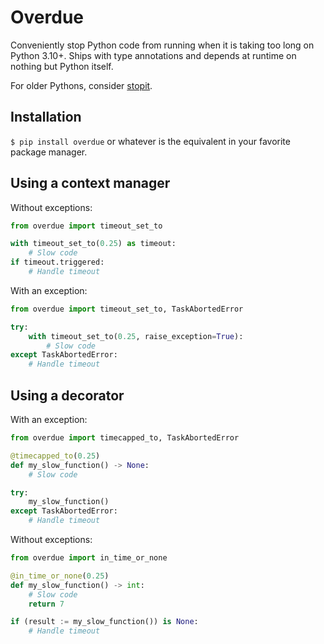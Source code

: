 # Overdue
Conveniently stop Python code from running when it is taking too long on Python 3.10+.
Ships with type annotations and depends at runtime on nothing but Python itself.

For older Pythons, consider [stopit](https://github.com/glenfant/stopit).

## Installation
`$ pip install overdue` or whatever is the equivalent in your favorite package manager.

## Using a context manager
Without exceptions:
```python
from overdue import timeout_set_to

with timeout_set_to(0.25) as timeout:
    # Slow code
if timeout.triggered:
    # Handle timeout
```
With an exception:
```python
from overdue import timeout_set_to, TaskAbortedError

try:
    with timeout_set_to(0.25, raise_exception=True):
        # Slow code
except TaskAbortedError:
    # Handle timeout
```

## Using a decorator
With an exception:
```python
from overdue import timecapped_to, TaskAbortedError

@timecapped_to(0.25)
def my_slow_function() -> None:
    # Slow code

try:
    my_slow_function()
except TaskAbortedError:
    # Handle timeout
```

Without exceptions:
```python
from overdue import in_time_or_none

@in_time_or_none(0.25)
def my_slow_function() -> int:
    # Slow code
    return 7

if (result := my_slow_function()) is None:
    # Handle timeout
```
